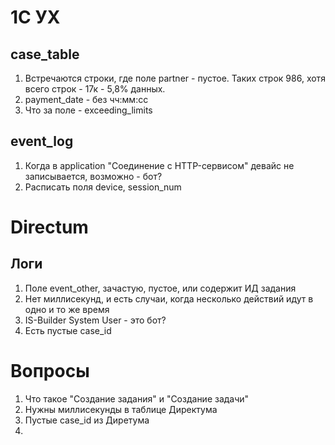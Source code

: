 # 1С УХ
## case_table
1. Встречаются строки, где поле partner - пустое. Таких строк 986, хотя всего строк - 17к - 5,8% данных. 
2. payment_date - без чч:мм:сс
3. Что за поле - exceeding_limits
## event_log
1. Когда в application "Cоединение c HTTP-сервисом" девайс не записывается, возможно - бот?
2. Расписать поля device, session_num

# Directum
## Логи
1. Поле event_other, зачастую, пустое, или содержит ИД задания
2. Нет миллисекунд, и есть случаи, когда несколько действий идут в одно и то же время
3. IS-Builder System User - это бот?
4. Есть пустые case_id

# Вопросы
1. Что такое "Создание задания" и "Создание задачи"
2. Нужны миллисекунды в таблице Директума
3. Пустые case_id из Диретума
4. 